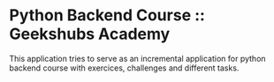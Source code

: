 # Python Backend Course :: Geekshubs Academy

This application tries to serve as an incremental application for python backend course with exercices, challenges and different tasks.

